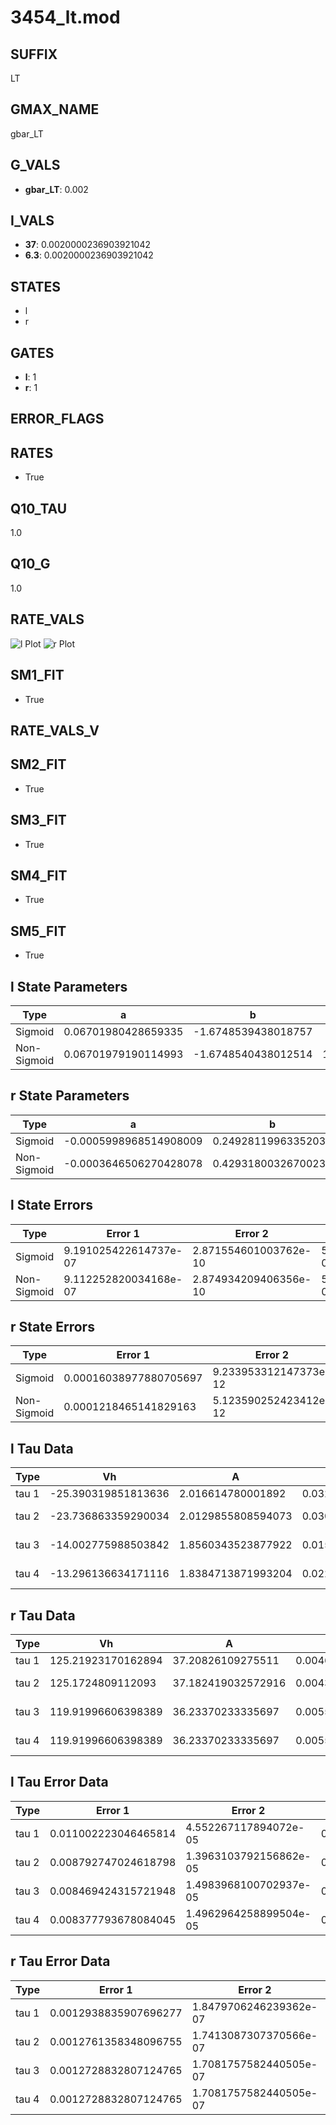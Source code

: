 # 3454_lt.mod

## SUFFIX

LT

## GMAX_NAME

gbar_LT

## G_VALS

- **gbar_LT**: 0.002

## I_VALS

- **37**: 0.0020000236903921042
- **6.3**: 0.0020000236903921042

## STATES

- l
- r

## GATES

- **l**: 1
- **r**: 1

## ERROR_FLAGS


## RATES

- True

## Q10_TAU

1.0

## Q10_G

1.0

## RATE_VALS

![l Plot](/Users/pbozelos/Dropbox/icg-Chai-Panos/supermodels/output_markdown_files/K/3454_lt.mod/images/l.png)
![r Plot](/Users/pbozelos/Dropbox/icg-Chai-Panos/supermodels/output_markdown_files/K/3454_lt.mod/images/r.png)

## SM1_FIT

- True

## RATE_VALS_V

## SM2_FIT

- True

## SM3_FIT

- True

## SM4_FIT

- True

## SM5_FIT

- True

## l State Parameters

| Type | a | b | c | d |
| --- | --- | --- | --- | --- |
| Sigmoid | 0.06701980428659335 | -1.6748539438018757 |
| Non-Sigmoid | 0.06701979190114993 | -1.6748540438012514 | 1.000000079236669 | -1.1248969170076842e-07 |

## r State Parameters

| Type | a | b | c | d |
| --- | --- | --- | --- | --- |
| Sigmoid | -0.0005998968514908009 | 0.2492811996335203 |
| Non-Sigmoid | -0.0003646506270428078 | 0.42931800326700237 | 1.6954114005421603 | -0.23048225504476183 |

## l State Errors

| Type | Error 1 | Error 2 | Error 3 |
| --- | --- | --- | --- |
| Sigmoid | 9.191025422614737e-07 | 2.871554601003762e-10 | 5.557369286713973e-07 |
| Non-Sigmoid | 9.112252820034168e-07 | 2.874934209406356e-10 | 5.509739297448724e-07 |

## r State Errors

| Type | Error 1 | Error 2 | Error 3 |
| --- | --- | --- | --- |
| Sigmoid | 0.00016038977880705697 | 9.233953312147373e-12 | 2.319125382305274e-06 |
| Non-Sigmoid | 0.0001218465141829163 | 5.123590252423412e-12 | 1.761816406810754e-06 |

## l Tau Data

| Type | Vh | A | b1 | b2 | c1 | c2 | d1 | d2 | e1 | e2 |
| --- | --- | --- | --- | --- | --- | --- | --- | --- | --- | --- |
| tau 1 | -25.390319851813636 | 2.016614780001892 | 0.03208708514900631 | 0.03456598674949162 |
| tau 2 | -23.736863359290034 | 2.0129855808594073 | 0.03091821132454364 | -3.816991305555461e-06 | 0.03695500697978708 | -2.674690274815053e-05 |
| tau 3 | -14.002775988503842 | 1.8560343523877922 | 0.015879814255347652 | -0.00021652589397580958 | -1.0654040685433142e-06 | 0.04267858062937212 | -8.479527844346215e-05 | 7.836236659885285e-08 |
| tau 4 | -13.296136634171116 | 1.8384713871993204 | 0.022471219143400178 | 8.913348149952104e-05 | 3.4095030165276703e-06 | 2.171324057078427e-08 | 0.05075580344254405 | -0.00027373461021903435 | 1.740132856886179e-06 | -4.143118757135378e-09 |

## r Tau Data

| Type | Vh | A | b1 | b2 | c1 | c2 | d1 | d2 | e1 | e2 |
| --- | --- | --- | --- | --- | --- | --- | --- | --- | --- | --- |
| tau 1 | 125.21923170162894 | 37.20826109275511 | 0.00463208823154894 | -0.005262932455958704 |
| tau 2 | 125.1724809112093 | 37.182419032572916 | 0.004333781970377796 | -1.5824349899013702e-06 | -0.00552378647916556 | -1.408484411504783e-06 |
| tau 3 | 119.91996606398389 | 36.23370233335697 | 0.00555311684507316 | 8.42764321712255e-06 | 2.862524667369946e-08 | -0.004309592682041449 | 8.895074220175982e-06 | 2.9752879356213757e-08 |
| tau 4 | 119.91996606398389 | 36.23370233335697 | 0.00555311684507316 | 8.42764321712255e-06 | 2.862524667369946e-08 | 0.0 | -0.004309592682041449 | 8.895074220175982e-06 | 2.9752879356213757e-08 | 0.0 |

## l Tau Error Data

| Type | Error 1 | Error 2 | Error 3 |
| --- | --- | --- | --- |
| tau 1 | 0.011002223046465814 | 4.552267117894072e-05 | 0.004514481448617384 |
| tau 2 | 0.008792747024618798 | 1.3963103792156862e-05 | 0.0036078793492355333 |
| tau 3 | 0.008469424315721948 | 1.4983968100702937e-05 | 0.003475212126887189 |
| tau 4 | 0.008377793678084045 | 1.4962964258899504e-05 | 0.003437613833161071 |

## r Tau Error Data

| Type | Error 1 | Error 2 | Error 3 |
| --- | --- | --- | --- |
| tau 1 | 0.0012938835907696277 | 1.8479706246239362e-07 | 0.0002962575428676148 |
| tau 2 | 0.0012761358348096755 | 1.7413087307370566e-07 | 0.000292193880101027 |
| tau 3 | 0.0012728832807124765 | 1.7081757582440505e-07 | 0.00029144915028780867 |
| tau 4 | 0.0012728832807124765 | 1.7081757582440505e-07 | 0.00029144915028780867 |

